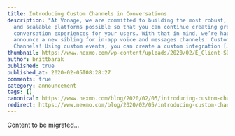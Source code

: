 ```yaml
---
title: Introducing Custom Channels in Conversations
description: "At Vonage, we are committed to building the most robust, flexible
  and scalable platforms possible so that you can continue creating great
  conversation experiences for your users. With that in mind, we’re happy to
  announce a new sibling for in-app voice and messages channels: Custom
  Channels! Using custom events, you can create a custom integration […]"
thumbnail: https://www.nexmo.com/wp-content/uploads/2020/02/E_Client-SDK-Update_1200x600.png
author: brittbarak
published: true
published_at: 2020-02-05T08:28:27
comments: true
category: announcement
tags: []
canonical: https://www.nexmo.com/blog/2020/02/05/introducing-custom-channel-in-conversations-dr
redirect: https://www.nexmo.com/blog/2020/02/05/introducing-custom-channel-in-conversations-dr
---
```

Content to be migrated...